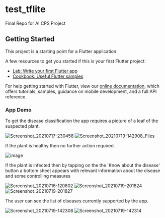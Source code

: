 # test_tflite

Final Repo for AI CPS Project

## Getting Started

This project is a starting point for a Flutter application.

A few resources to get you started if this is your first Flutter project:

- [Lab: Write your first Flutter app](https://flutter.dev/docs/get-started/codelab)
- [Cookbook: Useful Flutter samples](https://flutter.dev/docs/cookbook)

For help getting started with Flutter, view our
[online documentation](https://flutter.dev/docs), which offers tutorials,
samples, guidance on mobile development, and a full API reference.

### App Demo 

To get the disease classification the app requires a picture of a leaf of the suspected plant.

![Screenshot_20210717-230458](https://user-images.githubusercontent.com/56645001/126280931-0dcf00d1-517c-4bc5-8e7c-d3e4efc0de5c.jpg) 
    ![Screenshot_20210719-142908_Files](https://user-images.githubusercontent.com/56645001/126281040-a3d4bd7f-bd48-4c1a-b88a-5a727b695519.jpg)

If the plant is healthy then no further action required.

![image](https://user-images.githubusercontent.com/56645001/126280781-149cfe07-a5a7-47cb-9301-6b5be05c5fb7.png)

If the plant is infected then by tapping on the the 'Know about the disease' button a bottom sheet appears with relevant information about the disease and some controlling measures

![Screenshot_20210716-120802](https://user-images.githubusercontent.com/56645001/126281463-47a50d38-fe20-4602-86cb-e9bd0e5e4fc5.jpg)
![Screenshot_20210719-201824](https://user-images.githubusercontent.com/56645001/126281370-b9c4c5c7-0941-48f6-a325-1c9064378163.jpg)
![Screenshot_20210719-201827](https://user-images.githubusercontent.com/56645001/126281582-e2bbbb1f-837f-4f59-9364-ea6237172e42.jpg)

The user can see the list of diseases currently supported by the app.

![Screenshot_20210719-142308](https://user-images.githubusercontent.com/56645001/126281751-7076c93e-0455-4152-8feb-c661d26f0b3f.jpg)
![Screenshot_20210719-142314](https://user-images.githubusercontent.com/56645001/126281763-fab9b99b-ecf1-42fc-baca-eee79b6bb6b3.jpg)





